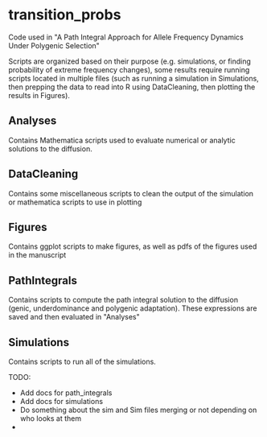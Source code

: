 # transition_probs
Code used in "A Path Integral Approach for Allele Frequency Dynamics Under Polygenic Selection"

Scripts are organized based on their purpose (e.g. simulations, or finding probability of extreme frequency changes), some results require running scripts located in multiple files (such as running a simulation in Simulations, then prepping the data to read into R using DataCleaning, then plotting the results in Figures).

## Analyses
Contains Mathematica scripts used to evaluate numerical or analytic solutions to the diffusion. 

## DataCleaning
Contains some miscellaneous scripts to clean the output of the simulation or mathematica scripts to use in plotting

## Figures 
Contains ggplot scripts to make figures, as well as pdfs of the figures used in the manuscript

## PathIntegrals
Contains scripts to compute the path integral solution to the diffusion (genic, underdominance and polygenic adaptation). These expressions are saved and then evaluated in "Analyses"

## Simulations
Contains scripts to run all of the simulations.

TODO: 
* Add docs for path_integrals
* Add docs for simulations
* Do something about the sim and Sim files merging or not depending on who looks at them
* 
